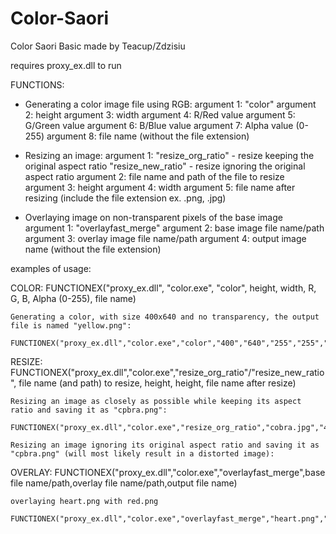 # Color-Saori
Color Saori Basic made by Teacup/Zdzisiu

requires proxy_ex.dll to run

FUNCTIONS:
- Generating a color image file using RGB:
	argument 1: "color"
	argument 2: height
	argument 3: width
	argument 4: R/Red value
	argument 5: G/Green value
	argument 6: B/Blue value
	argument 7: Alpha value (0-255)
	argument 8: file name (without the file extension)

- Resizing an image:
	argument 1: 
		"resize_org_ratio" - resize keeping the original aspect ratio
		"resize_new_ratio" - resize ignoring the original aspect ratio
	argument 2: file name and path of the file to resize
	argument 3: height
	argument 4: width
	argument 5: file name after resizing (include the file extension ex. .png, .jpg)

- Overlaying image on non-transparent pixels of the base image	
	argument 1: "overlayfast_merge"
	argument 2: base image file name/path
	argument 3: overlay image file name/path
	argument 4: output image name (without the file extension)



examples of usage:

COLOR:
	FUNCTIONEX("proxy_ex.dll", "color.exe", "color", height, width, R, G, B, Alpha (0-255), file name)	

	Generating a color, with size 400x640 and no transparency, the output file is named "yellow.png":
		FUNCTIONEX("proxy_ex.dll","color.exe","color","400","640","255","255","0","255","yellow")

RESIZE:
	FUNCTIONEX("proxy_ex.dll","color.exe","resize_org_ratio"/"resize_new_ratio", file name (and path) to resize, height, height, file name after resize)

	Resizing an image as closely as possible while keeping its aspect ratio and saving it as "cpbra.png":
		FUNCTIONEX("proxy_ex.dll","color.exe","resize_org_ratio","cobra.jpg","400","640","cobra.png")

	Resizing an image ignoring its original aspect ratio and saving it as "cpbra.png" (will most likely result in a distorted image):
		
OVERLAY:
	FUNCTIONEX("proxy_ex.dll","color.exe","overlayfast_merge",base file name/path,overlay file name/path,output file name)

	overlaying heart.png with red.png
		FUNCTIONEX("proxy_ex.dll","color.exe","overlayfast_merge","heart.png","red.png","red_heart")



